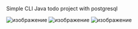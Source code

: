 Simple CLI Java todo project with postgresql




![изображение](https://user-images.githubusercontent.com/92986723/153018157-8215fa72-fbbc-455d-936d-19ebb8aa8c22.png)
![изображение](https://user-images.githubusercontent.com/92986723/153018372-65421822-b0dd-418a-88e5-d3be0b5aefef.png)
![изображение](https://user-images.githubusercontent.com/92986723/153018712-058bb836-d3f1-4c21-9938-f34bad8d98ae.png)

